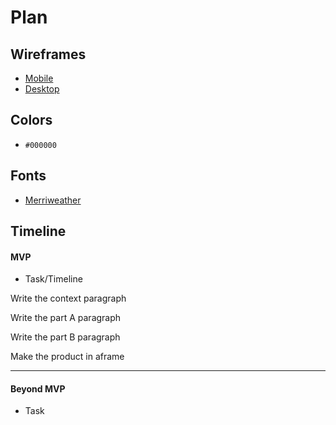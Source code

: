 # Plan

## Wireframes
* [Mobile](../images/mobile_wireframe.png)
* [Desktop](../images/website_wireframe.png)

## Colors
* `#000000`

## Fonts
* [Merriweather](https://fonts.googleapis.com/css2?family=Merriweather)

## Timeline

#### MVP

* Task/Timeline

Write the context paragraph

Write the part A paragraph

Write the part B paragraph
 
Make the product in aframe

---

#### Beyond MVP

* Task
